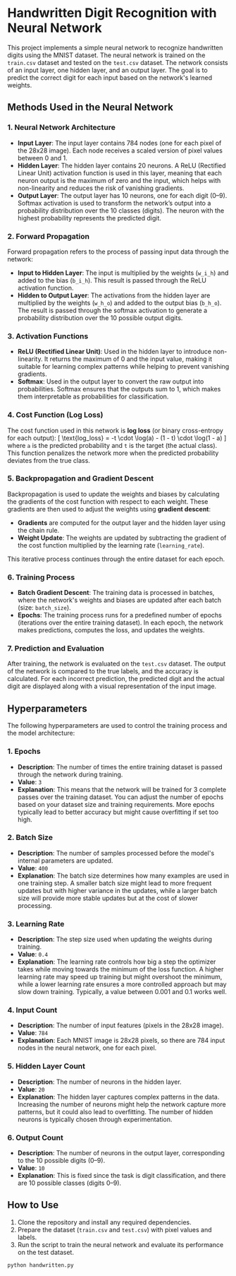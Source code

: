 # Handwritten Digit Recognition with Neural Network

This project implements a simple neural network to recognize handwritten digits using the MNIST dataset. The neural network is trained on the `train.csv` dataset and tested on the `test.csv` dataset. The network consists of an input layer, one hidden layer, and an output layer. The goal is to predict the correct digit for each input based on the network's learned weights.

## Methods Used in the Neural Network

### 1. Neural Network Architecture
- **Input Layer**: The input layer contains 784 nodes (one for each pixel of the 28x28 image). Each node receives a scaled version of pixel values between 0 and 1.
- **Hidden Layer**: The hidden layer contains 20 neurons. A ReLU (Rectified Linear Unit) activation function is used in this layer, meaning that each neuron output is the maximum of zero and the input, which helps with non-linearity and reduces the risk of vanishing gradients.
- **Output Layer**: The output layer has 10 neurons, one for each digit (0–9). Softmax activation is used to transform the network’s output into a probability distribution over the 10 classes (digits). The neuron with the highest probability represents the predicted digit.

### 2. Forward Propagation
Forward propagation refers to the process of passing input data through the network:
- **Input to Hidden Layer**: The input is multiplied by the weights (`w_i_h`) and added to the bias (`b_i_h`). This result is passed through the ReLU activation function.
- **Hidden to Output Layer**: The activations from the hidden layer are multiplied by the weights (`w_h_o`) and added to the output bias (`b_h_o`). The result is passed through the softmax activation to generate a probability distribution over the 10 possible output digits.

### 3. Activation Functions
- **ReLU (Rectified Linear Unit)**: Used in the hidden layer to introduce non-linearity. It returns the maximum of 0 and the input value, making it suitable for learning complex patterns while helping to prevent vanishing gradients.
- **Softmax**: Used in the output layer to convert the raw output into probabilities. Softmax ensures that the outputs sum to 1, which makes them interpretable as probabilities for classification.

### 4. Cost Function (Log Loss)
The cost function used in this network is **log loss** (or binary cross-entropy for each output):
\[
\text{log\_loss} = -t \cdot \log(a) - (1 - t) \cdot \log(1 - a)
\]
where `a` is the predicted probability and `t` is the target (the actual class). This function penalizes the network more when the predicted probability deviates from the true class.

### 5. Backpropagation and Gradient Descent
Backpropagation is used to update the weights and biases by calculating the gradients of the cost function with respect to each weight. These gradients are then used to adjust the weights using **gradient descent**:
- **Gradients** are computed for the output layer and the hidden layer using the chain rule.
- **Weight Update**: The weights are updated by subtracting the gradient of the cost function multiplied by the learning rate (`learning_rate`).
   
This iterative process continues through the entire dataset for each epoch.

### 6. Training Process
- **Batch Gradient Descent**: The training data is processed in batches, where the network's weights and biases are updated after each batch (size: `batch_size`).
- **Epochs**: The training process runs for a predefined number of epochs (iterations over the entire training dataset). In each epoch, the network makes predictions, computes the loss, and updates the weights.

### 7. Prediction and Evaluation
After training, the network is evaluated on the `test.csv` dataset. The output of the network is compared to the true labels, and the accuracy is calculated. For each incorrect prediction, the predicted digit and the actual digit are displayed along with a visual representation of the input image.

## Hyperparameters

The following hyperparameters are used to control the training process and the model architecture:

### 1. **Epochs**
- **Description**: The number of times the entire training dataset is passed through the network during training.
- **Value**: `3`
- **Explanation**: This means that the network will be trained for 3 complete passes over the training dataset. You can adjust the number of epochs based on your dataset size and training requirements. More epochs typically lead to better accuracy but might cause overfitting if set too high.

### 2. **Batch Size**
- **Description**: The number of samples processed before the model's internal parameters are updated.
- **Value**: `400`
- **Explanation**: The batch size determines how many examples are used in one training step. A smaller batch size might lead to more frequent updates but with higher variance in the updates, while a larger batch size will provide more stable updates but at the cost of slower processing.

### 3. **Learning Rate**
- **Description**: The step size used when updating the weights during training.
- **Value**: `0.4`
- **Explanation**: The learning rate controls how big a step the optimizer takes while moving towards the minimum of the loss function. A higher learning rate may speed up training but might overshoot the minimum, while a lower learning rate ensures a more controlled approach but may slow down training. Typically, a value between 0.001 and 0.1 works well.

### 4. **Input Count**
- **Description**: The number of input features (pixels in the 28x28 image).
- **Value**: `784`
- **Explanation**: Each MNIST image is 28x28 pixels, so there are 784 input nodes in the neural network, one for each pixel.

### 5. **Hidden Layer Count**
- **Description**: The number of neurons in the hidden layer.
- **Value**: `20`
- **Explanation**: The hidden layer captures complex patterns in the data. Increasing the number of neurons might help the network capture more patterns, but it could also lead to overfitting. The number of hidden neurons is typically chosen through experimentation.

### 6. **Output Count**
- **Description**: The number of neurons in the output layer, corresponding to the 10 possible digits (0–9).
- **Value**: `10`
- **Explanation**: This is fixed since the task is digit classification, and there are 10 possible classes (digits 0–9).

## How to Use

1. Clone the repository and install any required dependencies.
2. Prepare the dataset (`train.csv` and `test.csv`) with pixel values and labels.
3. Run the script to train the neural network and evaluate its performance on the test dataset.

```bash
python handwritten.py
